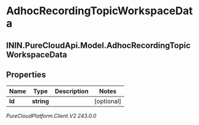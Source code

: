 # AdhocRecordingTopicWorkspaceData

## ININ.PureCloudApi.Model.AdhocRecordingTopicWorkspaceData

## Properties

|Name | Type | Description | Notes|
|------------ | ------------- | ------------- | -------------|
| **Id** | **string** |  | [optional] |



_PureCloudPlatform.Client.V2 243.0.0_
